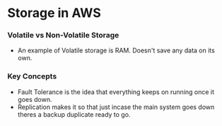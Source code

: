 # Storage in AWS

### Volatile vs Non-Volatile Storage
* An example of Volatile storage is RAM. Doesn't save any data on its own.
### Key Concepts
* Fault Tolerance is the idea that everything keeps on running once it goes down.
* Replication makes it so that just incase the main system goes down theres a backup duplicate ready to go.
